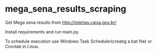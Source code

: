 # mega_sena_results_scraping
Get Mega sena results from http://loterias.caixa.gov.br/

Install requirements and run main.py.

To schedule execution use Windows Task Scheduler(creatig a bat file) or Crontab in Linux.
